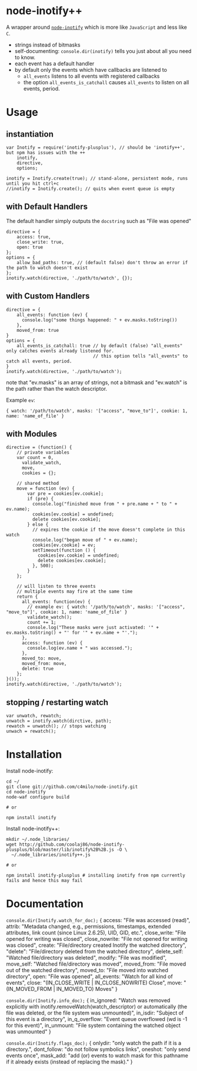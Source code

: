 node-inotify++
====

A wrapper around [`node-inotify`](http://github.com/c4milo/node-inotify) which is more like `JavaScript` and less like `C`.

  * strings instead of bitmasks
  * self-documenting: `console.dir(inotify)` tells you just about all you need to know.
  * each event has a default handler
  * by default only the events which have callbacks are listened to
    * `all_events` listens to all events with registered callbacks
    * the option `all_events_is_catchall` causes `all_events` to listen on all events, period.

Usage
====

instantiation
----

    var Inotify = require('inotify-plusplus'), // should be 'inotify++', but npm has issues with the ++
        inotify,
        directive,
        options;

    inotify = Inotify.create(true); // stand-alone, persistent mode, runs until you hit ctrl+c
    //inotify = Inotify.create(); // quits when event queue is empty

with Default Handlers
----

The default handler simply outputs the `docstring` such as "File was opened"

    directive = {
        access: true,
        close_write: true,
        open: true
    };
    options = {
        allow_bad_paths: true, // (default false) don't throw an error if the path to watch doesn't exist
    };
    inotify.watch(directive, './path/to/watch', {});

with Custom Handlers
----

    directive = {
        all_events: function (ev) {
          console.log("some things happened: " + ev.masks.toString())
        },
        moved_from: true
    }
    options = {
        all_events_is_catchall: true // by default (false) "all_events" only catches events already listened for.
                                     // this option tells "all_events" to catch all events, period.
    }
    inotify.watch(directive, './path/to/watch');

note that "ev.masks" is an array of strings, not a bitmask and "ev.watch" is the path rather than the watch descriptor.

Example `ev`:

    { watch: '/path/to/watch', masks: '["access", "move_to"]', cookie: 1, name: 'name_of_file' }

with Modules
----

    directive = (function() {
        // private variables
        var count = 0,
          validate_watch,
          move,
          cookies = {};

        // shared method
        move = function (ev) {
            var pre = cookies[ev.cookie];
            if (pre) {
              console.log("finished move from " + pre.name + " to " + ev.name);
              cookies[ev.cookie] = undefined;
              delete cookies[ev.cookie];
            } else {
              // expires the cookie if the move doesn't complete in this watch
              console.log("began move of " + ev.name);
              cookies[ev.cookie] = ev;
              setTimeout(function () {
                cookies[ev.cookie] = undefined;
                delete cookies[ev.cookie];
              }, 500);
            }
        };

        // will listen to three events
        // multiple events may fire at the same time
        return {
          all_events: function(ev) {
            // example ev: { watch: '/path/to/watch', masks: '["access", "move_to"]', cookie: 1, name: 'name_of_file' }
            validate_watch();
            count += 1;
            console.log("These masks were just activated: '" + ev.masks.toString() + "' for '" + ev.name + "'.");
          },
          access: function (ev) {
            console.log(ev.name + " was accessed.");
          },
          moved_to: move,
          moved_from: move,
          delete: true
        };
    }());
    inotify.watch(directive, './path/to/watch');

stopping / restarting watch
----

    var unwatch, rewatch;
    unwatch = inotify.watch(dirctive, path);
    rewatch = unwatch(); // stops watching
    unwach = rewatch();

Installation
====

Install node-inotify:

    cd ~/
    git clone git://github.com/c4milo/node-inotify.git
    cd node-inotify
    node-waf configure build

    # or

    npm install inotify

Install node-inotify++:

    mkdir ~/.node_libraries/
    wget http://github.com/coolaj86/node-inotify-plusplus/blob/master/lib/inotify%2B%2B.js -O \
      ~/.node_libraries/inotify++.js

    # or

    npm install inotify-plusplus # installing inotify from npm currently fails and hence this may fail

Documentation
====

`console.dir(Inotify.watch_for_doc);`
    {
        access: "File was accessed (read)",
        attrib: "Metadata changed, e.g., permissions, timestamps, extended attributes, link count (since Linux 2.6.25), UID, GID, etc.",
        close_write: "File opened for writing was closed",
        close_nowrite: "File not opened for writing was closed",
        create: "File/directory created Inotify the watched directory",
        "delete": "File/directory deleted from the watched directory",
        delete_self: "Watched file/directory was deleted",
        modify: "File was modified",
        move_self: "Watched file/directory was moved",
        moved_from: "File moved out of the watched directory",
        moved_to: "File moved into watched directory",
        open: "File was opened",
        all_events: "Watch for all kind of events",
        close: "(IN_CLOSE_WRITE | IN_CLOSE_NOWRITE) Close",
        move: "(IN_MOVED_FROM | IN_MOVED_TO) Moves"
    }

`console.dir(Inotify.info_doc);`
    {
        in_ignored: "Watch was removed explicitly with inotify.removeWatch(watch_descriptor) or automatically (the file was deleted, or the file system was unmounted)",
        in_isdir: "Subject of this event is a directory",
        in_q_overflow: "Event queue overflowed (wd is -1 for this event)",
        in_unmount: "File system containing the watched object was unmounted"
    }

`console.dir(Inotify.flags_doc);`
    {
      onlydir: "only watch the path if it is a directory.",
      dont_follow: "do not follow symbolics links",
      oneshot: "only send events once",
      mask_add: "add (or) events to watch mask for this pathname if it already exists (instead of replacing the mask)."
    }
